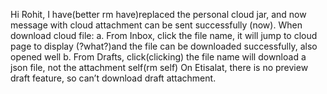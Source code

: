 Hi Rohit,
I have(better rm have)replaced the personal cloud jar, and now message with cloud attachment can be sent successfully (now).
When download cloud file:
a.	From Inbox, click the file name, it will jump to cloud page to display (?what?)and the file can be downloaded successfully, also opened well
b.	From Drafts, click(clicking) the file name will download a json file, not the attachment self(rm self)
On Etisalat, there is no preview draft feature, so can’t download draft attachment.
